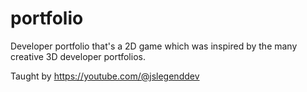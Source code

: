# portfolio
Developer portfolio that's a 2D game which was inspired by the many creative 3D developer portfolios. 

Taught by https://youtube.com/@jslegenddev
